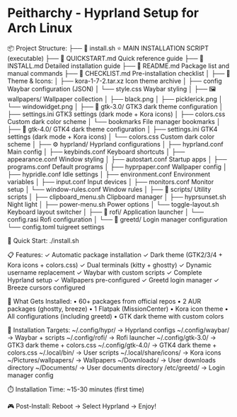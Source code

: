 Peitharchy - Hyprland Setup for Arch Linux
==========================================

📦 Project Structure:
├── 📄 install.sh           ⭐ MAIN INSTALLATION SCRIPT (executable)
├── 📖 QUICKSTART.md         Quick reference guide
├── 📖 INSTALL.md            Detailed installation guide
├── 📖 README.md             Package list and manual commands
├── 📖 CHECKLIST.md          Pre-installation checklist
│
├── 🎨 Theme & Icons:
│   ├── kora-1-7-2.tar.xz   Icon theme archive
│   ├── config               Waybar configuration (JSON)
│   └── style.css            Waybar styling
│
├── 🖼️  wallpapers/          Wallpaper collection
│   ├── black.png
│   ├── picklerick.png
│   └── windowidget.png
│
├── 🎨 gtk-3.0/              GTK3 dark theme configuration
│   ├── settings.ini         GTK3 settings (dark mode + Kora icons)
│   ├── colors.css           Custom dark color scheme
│   └── bookmarks            File manager bookmarks
│
├── 🎨 gtk-4.0/              GTK4 dark theme configuration
│   ├── settings.ini         GTK4 settings (dark mode + Kora icons)
│   └── colors.css           Custom dark color scheme
│
├── ⚙️  hyprland/            Hyprland configurations
│   ├── hyprland.conf        Main config
│   ├── keybinds.conf        Keyboard shortcuts
│   ├── appearance.conf      Window styling
│   ├── autostart.conf       Startup apps
│   ├── programs.conf        Default programs
│   ├── hyprpaper.conf       Wallpaper config
│   ├── hypridle.conf        Idle settings
│   ├── environment.conf     Environment variables
│   ├── input.conf           Input devices
│   ├── monitors.conf        Monitor setup
│   └── window-rules.conf    Window rules
│
├── 🚀 scripts/              Utility scripts
│   ├── clipboard_menu.sh    Clipboard manager
│   ├── hyprsunset.sh        Night light
│   ├── power-menu.sh        Power options
│   └── toggle-layout.sh     Keyboard layout switcher
│
├── 🎯 rofi/                 Application launcher
│   └── config.rasi          Rofi configuration
│
└── 🔐 greetd/               Login manager configuration
    └── config.toml          tuigreet settings

🎯 Quick Start:
   ./install.sh

📋 Features:
   ✓ Automatic package installation
   ✓ Dark theme (GTK2/3/4 + Kora icons + colors.css)
   ✓ Dual terminals (kitty + ghostty)
   ✓ Dynamic username replacement
   ✓ Waybar with custom scripts
   ✓ Complete Hyprland setup
   ✓ Wallpapers pre-configured
   ✓ Greetd login manager
   ✓ Breeze cursors configured

🔧 What Gets Installed:
   • 60+ packages from official repos
   • 2 AUR packages (ghostty, breeze)
   • 1 Flatpak (MissionCenter)
   • Kora icon theme
   • All configurations (including greetd)
   • GTK dark theme with custom colors

📍 Installation Targets:
   ~/.config/hypr/              → Hyprland configs
   ~/.config/waybar/            → Waybar + scripts
   ~/.config/rofi/              → Rofi launcher
   ~/.config/gtk-3.0/           → GTK3 dark theme + colors.css
   ~/.config/gtk-4.0/           → GTK4 dark theme + colors.css
   ~/.local/bin/                → User scripts
   ~/.local/share/icons/        → Kora icons
   ~/Pictures/wallpapers/       → Wallpapers
   ~/Downloads/                 → User downloads directory
   ~/Documents/                 → User documents directory
   /etc/greetd/                 → Login manager config

⏱️  Installation Time: ~15-30 minutes (first time)

🎮 Post-Install: Reboot → Select Hyprland → Enjoy!
